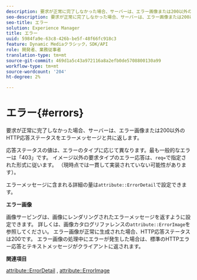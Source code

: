 ```yaml
---
description: 要求が正常に完了しなかった場合、サーバーは、エラー画像または200以外のHTTP応答ステータスをエラーメッセージと共に返します。
seo-description: 要求が正常に完了しなかった場合、サーバーは、エラー画像または200以外のHTTP応答ステータスをエラーメッセージと共に返します。
seo-title: エラー
solution: Experience Manager
title: エラー
uuid: 5984fa9e-63c8-426b-be5f-48f66fc918c3
feature: Dynamic Mediaクラシック，SDK/API
role: 開発者、業務従事者
translation-type: tm+mt
source-git-commit: 469d1a5c43a972116a8a2efb0de5708800130a99
workflow-type: tm+mt
source-wordcount: '204'
ht-degree: 2%

---
```



# エラー{#errors}

要求が正常に完了しなかった場合、サーバーは、エラー画像または200以外のHTTP応答ステータスをエラーメッセージと共に返します。

応答ステータスの値は、エラーのタイプに応じて異なります。最も一般的なエラーは「403」です。 イメージ以外の要求タイプのエラー応答は、`req=`で指定された形式に従います。 （現時点では一貫して実装されていない可能性があります）。

エラーメッセージに含まれる詳細の量は`attribute::ErrorDetail`で設定できます。

**エラー画像**

画像サービングは、画像にレンダリングされたエラーメッセージを返すように設定できます。 詳しくは、画像カタログリファレンスの`attribute::ErrorImage`を参照してください。 エラー画像が正常に生成された場合、HTTP応答ステータスは200です。 エラー画像の処理中にエラーが発生した場合は、標準のHTTPエラー応答とテキストメッセージがクライアントに返されます。

**関連項目**

[attribute::ErrorDetail](../../../../../ir-api/material-cat/image-rendering-api-ref/c-ir-material-catalog/c-ir-attributes-reference/r-ir-errordetail.md#reference-123b56eed6cf49cea6e0490672b7c53b) ,  [attribute::ErrorImage](../../../../../ir-api/material-cat/image-rendering-api-ref/c-ir-material-catalog/c-ir-attributes-reference/r-ir-errorimage.md#reference-b58bdaba96074c52802ca8dc54bfe2f0)
